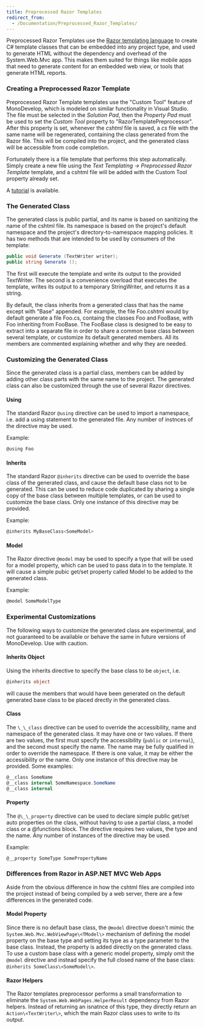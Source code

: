 ```yaml
---
title: Preprocessed Razor Templates
redirect_from:
  - /Documentation/Preprocessed_Razor_Templates/
---
```


Preprocessed Razor Templates use the [Razor templating language](http://weblogs.asp.net/scottgu/archive/2010/07/02/introducing-razor.aspx) to create C# template classes that can be embedded into any project type, and used to generate HTML without the dependency and overhead of the System.Web.Mvc app. This makes them suited for things like mobile apps that need to generate content for an embedded web view, or tools that generate HTML reports.

### Creating a Preprocessed Razor Template

Preprocessed Razor Template templates use the "Custom Tool" feature of MonoDevelop, which is modeled on similar functionality in Visual Studio. The file must be selected in the *Solution Pad*, then the *Property Pad* must be used to set the *Custom Tool* property to "RazorTemplatePreprocessor". After this property is set, whenever the *cshtml* file is saved, a *cs* file with the same name will be regenerated, containing the class generated from the Razor file. This will be compiled into the project, and the generated class will be accessible from code completion.

Fortunately there is a file template that performs this step automatically. Simply create a new file using the *Text Templating -\> Preprocessed Razor Template* template, and a cshtml file will be added with the Custom Tool property already set.

A [tutorial](https://mjhutchinson.com/journal/2012/12/08/razor_preprocessed_templates) is available.

### The Generated Class

The generated class is public partial, and its name is based on sanitizing the name of the cshtml file. Its namespace is based on the project's default namespace and the project's directory-to-namespace mapping policies. It has two methods that are intended to be used by consumers of the template:

``` csharp
public void Generate (TextWriter writer);
public string Generate ();
```

The first will execute the template and write its output to the provided TextWriter. The second is a convenience overload that executes the template, writes its output to a temporary StringWriter, and returns it as a string.

By default, the class inherits from a generated class that has the name except with "Base" appended. For example, the file Foo.cshtml would by default generate a file Foo.cs, containg the classes Foo and FooBase, with Foo inheriting from FooBase. The FooBase class is designed to be easy to extract into a separate file in order to share a common base class between several template, or customize its default generated members. All its members are commented explaining whether and why they are needed.

### Customizing the Generated Class

Since the generated class is a partial class, members can be added by adding other class parts with the same name to the project. The generated class can also be customized through the use of several Razor directives.

#### Using

The standard Razor `@using` directive can be used to import a namespace, i.e. add a using statement to the generated file. Any number of instnces of the directive may be used.

Example:

``` csharp
@using Foo
```

#### Inherits

The standard Razor `@inherits` directive can be used to override the base class of the generated class, and cause the default base class not to be generated. This can be used to reduce code duplicated by sharing a single copy of the base class between multiple templates, or can be used to customize the base class. Only one instance of this directive may be provided.

Example:

``` csharp
@inherits MyBaseClass<SomeModel>
```

#### Model

The Razor directive `@model` may be used to specify a type that will be used for a model property, which can be used to pass data in to the template. It will cause a simple pubic get/set property called Model to be added to the generated class.

Example:

``` csharp
@model SomeModelType
```

### Experimental Customizations

The following ways to customize the generated class are experimental, and not guaranteed to be available or behave the same in future versions of MonoDevelop. Use with caution.

#### Inherits Object

Using the inherits directive to specify the base class to be `object`, i.e.

``` csharp
@inherits object
```

will cause the members that would have been generated on the default generated base class to be placed drectly in the generated class.

#### Class

The `\_\_class` directive can be used to override the accessibility, name and namespace of the generated class. It may have one or two values. If there are two values, the first must specify the accessibility (`public` or `internal`), and the second must specify the name. The name may be fully qualified in order to override the namespace. If there is one value, it may be either the accessibility or the name. Only one instance of this directive may be provided. Some examples:

``` csharp
@__class SomeName
@__class internal SomeNamespace.SomeName
@__class internal
```

#### Property

The `@\_\_property` directive can be used to declare simple public get/set auto properties on the class, without having to use a partial class, a model class or a @functions block. The directive requires two values, the type and the name. Any number of instances of the directive may be used.

Example:

``` csharp
@__property SomeType SomePropertyName
```

### Differences from Razor in ASP.NET MVC Web Apps

Aside from the obvious difference in how the cshtml files are compiled into the project instead of being compiled by a web server, there are a few differences in the generated code.

#### Model Property

Since there is no default base class, the `@model` directive doesn't mimic the `System.Web.Mvc.WebViewPage\<TModel\>` mechanism of defining the model property on the base type and setting its type as a type parameter to the base class. Instead, the property is added directly on the generated class. To use a custom base class with a generic model property, simply omit the `@model` directive and instead specify the full closed name of the base class: `@inherits SomeClass\<SomeModel\>`.

#### Razor Helpers

The Razor templates preprocessor performs a small transformation to eliminate the `System.Web.WebPages.HelperResult` dependency from Razor helpers. Instead of returning an isnatnce of this type, they directly return an `Action\<TextWriter\>`, which the main Razor class uses to write to its output.
